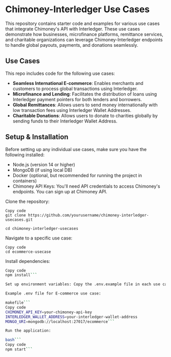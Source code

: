 # Chimoney-Interledger Use Cases

This repository contains starter code and examples for various use cases that integrate Chimoney's API with Interledger. These use cases demonstrate how businesses, microfinance platforms, remittance services, and charitable organizations can leverage Chimoney-Interledger endpoints to handle global payouts, payments, and donations seamlessly.

## Use Cases
This repo includes code for the following use cases:

- **Seamless International E-commerce**: Enables merchants and customers to process global transactions using Interledger.
- **Microfinance and Lending**: Facilitates the distribution of loans using Interledger payment pointers for both lenders and borrowers.
- **Global Remittances**: Allows users to send money internationally with low transaction fees using Interledger Wallet Addresses.
- **Charitable Donations**: Allows users to donate to charities globally by sending funds to their Interledger Wallet Address.

## Setup & Installation
Before setting up any individual use cases, make sure you have the following installed:

- Node.js (version 14 or higher)
- MongoDB (if using local DB)
- Docker (optional, but recommended for running the project in containers)
- Chimoney API Keys: You'll need API credentials to access Chimoney's endpoints. You can sign up at Chimoney API.

Clone the repository:

```
Copy code
git clone https://github.com/yourusername/chimoney-interledger-usecases.git
```
```
cd chimoney-interledger-usecases
```

Navigate to a specific use case:

```
Copy code
cd ecommerce-usecase
```

Install dependencies:

```bash
Copy code
npm install```

Set up environment variables: Copy the .env.example file in each use case folder and rename it to .env. Then, fill in the required variables.

Example .env file for E-commerce use case:

makefile```
Copy code
CHIMONEY_API_KEY=your-chimoney-api-key
INTERLEDGER_WALLET_ADDRESS=your-interledger-wallet-address
MONGO_URI=mongodb://localhost:27017/ecommerce```

Run the application:

bash```
Copy code
npm start```

